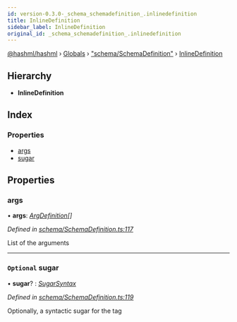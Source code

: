 ```yaml
---
id: version-0.3.0-_schema_schemadefinition_.inlinedefinition
title: InlineDefinition
sidebar_label: InlineDefinition
original_id: _schema_schemadefinition_.inlinedefinition
---
```


[@hashml/hashml](../index.md) › [Globals](../globals.md) › ["schema/SchemaDefinition"](../modules/_schema_schemadefinition_.md) › [InlineDefinition](_schema_schemadefinition_.inlinedefinition.md)

## Hierarchy

* **InlineDefinition**

## Index

### Properties

* [args](_schema_schemadefinition_.inlinedefinition.md#args)
* [sugar](_schema_schemadefinition_.inlinedefinition.md#optional-sugar)

## Properties

###  args

• **args**: *[ArgDefinition](../modules/_schema_schemadefinition_.md#argdefinition)[]*

*Defined in [schema/SchemaDefinition.ts:117](https://github.com/hashml/hashml/blob/6983021/src/schema/SchemaDefinition.ts#L117)*

List of the arguments

___

### `Optional` sugar

• **sugar**? : *[SugarSyntax](_parser_sugar_.sugarsyntax.md)*

*Defined in [schema/SchemaDefinition.ts:119](https://github.com/hashml/hashml/blob/6983021/src/schema/SchemaDefinition.ts#L119)*

Optionally, a syntactic sugar for the tag
